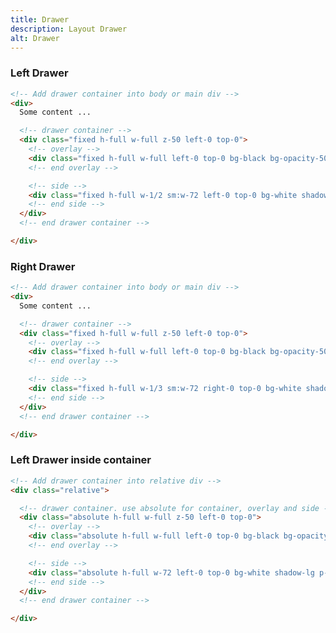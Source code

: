 ```yaml
---
title: Drawer
description: Layout Drawer
alt: Drawer
---
```


<h3 class="section-header">Left Drawer</h3>

<base-snippet :centered_preview="false" custom_preview_class="h-72 p-4">

  <template v-slot:preview>
    <div class="h-full border border-indigo-300 p-4 relative">
      <div class="mb-12">
        Lorem Ipsum is simply dummy text of the printing and typesetting industry. Lorem Ipsum has been the industry's
        standard dummy text ever since the 1500s, when an unknown printer took a galley of type and scrambled it to
        make a type specimen book.
      </div>
      <!-- drawer container -->
      <div class="absolute h-full w-full z-50 left-0 top-0">
        <!-- overlay -->
        <div class="absolute h-full w-full left-0 top-0 bg-black bg-opacity-50 z-[-1]" ></div>
        <!-- end overlay -->
        <!-- side -->
        <div class="absolute h-full w-1/3 sm:w-72 left-0 top-0 bg-indigo-50 shadow-lg p-4">Left Drawer</div>
        <!-- end side -->
      </div>
      <!-- end drawer container -->
    </div>
  </template>

  ```html
  <!-- Add drawer container into body or main div -->
  <div>
    Some content ...

    <!-- drawer container -->
    <div class="fixed h-full w-full z-50 left-0 top-0">
      <!-- overlay -->
      <div class="fixed h-full w-full left-0 top-0 bg-black bg-opacity-50 z-[-1]"></div>
      <!-- end overlay -->

      <!-- side -->
      <div class="fixed h-full w-1/2 sm:w-72 left-0 top-0 bg-white shadow-lg p-4">Left Drawer</div>
      <!-- end side -->
    </div>
    <!-- end drawer container -->

  </div>
  ```

  <template v-slot:source>
    <a class="btn btn-primary btn-lg" href="https://play.tailwindcss.com/OH3Qg4lmpQ">Live Edit</a>
  </template>

</base-snippet>

<h3 class="section-header">Right Drawer</h3>

<base-snippet :centered_preview="false" custom_preview_class="h-72 p-4">

  <template v-slot:preview>
    <div class="h-full border border-indigo-300 p-4 relative">
      <div class="mb-12">
        Lorem Ipsum is simply dummy text of the printing and typesetting industry. Lorem Ipsum has been the industry's
        standard dummy text ever since the 1500s, when an unknown printer took a galley of type and scrambled it to
        make a type specimen book.
      </div>
      <!-- drawer container -->
      <div class="absolute h-full w-full z-50 left-0 top-0">
        <!-- overlay -->
        <div class="absolute h-full w-full left-0 top-0 bg-black bg-opacity-50 z-[-1]" ></div>
        <!-- end overlay -->
        <!-- side -->
        <div class="absolute h-full w-1/3 sm:w-72 right-0 top-0 bg-indigo-50 shadow-lg p-4">Right Drawer</div>
        <!-- end side -->
      </div>
      <!-- end drawer container -->
    </div>
  </template>

  ```html
  <!-- Add drawer container into body or main div -->
  <div>
    Some content ...

    <!-- drawer container -->
    <div class="fixed h-full w-full z-50 left-0 top-0">
      <!-- overlay -->
      <div class="fixed h-full w-full left-0 top-0 bg-black bg-opacity-50 z[-1]"></div>
      <!-- end overlay -->

      <!-- side -->
      <div class="fixed h-full w-1/3 sm:w-72 right-0 top-0 bg-white shadow-lg p-4">Right Drawer</div>
      <!-- end side -->
    </div>
    <!-- end drawer container -->

  </div>
  ```

  <template v-slot:source>
    <a class="btn btn-primary btn-lg" href="https://play.tailwindcss.com/D1NDMJXC5q">Live Edit</a>
  </template>

</base-snippet>

<h3 class="section-header">Left Drawer inside container</h3>

<base-snippet :centered_preview="false" custom_preview_class="h-72 p-4">

  <template v-slot:preview>
    <div class="h-full bg-indigo-200 border border-indigo-300 p-4">
      <div class="p-4 border border-indigo-300 h-full relative">
        <div class="mb-12">
          Lorem Ipsum is simply dummy text of the printing and typesetting industry.
        </div>
        <!-- drawer container -->
        <div class="absolute h-full w-full z-50 left-0 top-0">
          <!-- overlay -->
          <div class="absolute h-full w-full left-0 top-0 bg-black bg-opacity-50 z-[-1]"></div>
          <!-- end overlay -->
          <!-- side -->
          <div class="absolute h-full w-1/3 sm:w-1/2 left-0 top-0 bg-indigo-50 shadow-lg p-4">Left Drawer</div>
          <!-- end side -->
        </div>
        <!-- end drawer container -->
      </div>
    </div>
  </template>

  ```html
  <!-- Add drawer container into relative div -->
  <div class="relative">

    <!-- drawer container. use absolute for container, overlay and side -->
    <div class="absolute h-full w-full z-50 left-0 top-0">
      <!-- overlay -->
      <div class="absolute h-full w-full left-0 top-0 bg-black bg-opacity-50 z-[-1]" ></div>
      <!-- end overlay -->

      <!-- side -->
      <div class="absolute h-full w-72 left-0 top-0 bg-white shadow-lg p-4">Left Drawer</div>
      <!-- end side -->
    </div>
    <!-- end drawer container -->

  </div>
  ```

  <template v-slot:source>
    <a class="btn btn-primary btn-lg" href="https://play.tailwindcss.com/FjKFGyLCWx">Live Edit</a>
  </template>

</base-snippet>

<related-ui search_key="layout"></related-ui>
